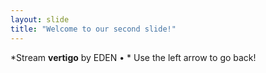 ```yaml
---
layout: slide
title: "Welcome to our second slide!"
---
```

*Stream **vertigo** by EDEN • *
Use the left arrow to go back!
